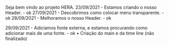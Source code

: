 Seja bem vindo ao projeto HERA.
23/09/2021 - Estamos criando o nosso Header. - ok
27/09/2021 - Descobrimos como colocar menu transparente. - ok
28/09/2021 - Melhoramos o nosso Header. - ok

29/09/2021 - Adiciamos fonte externa, e estamos procurando como adicionar mais de uma fonte. - ok
• Criação do main e da time line (não finalizado)